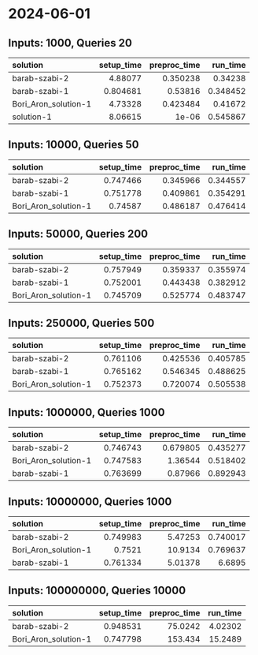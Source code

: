 # 2024-06-01

## Inputs: 1000, Queries 20

| solution             |   setup_time |   preproc_time |   run_time |
|:---------------------|-------------:|---------------:|-----------:|
| barab-szabi-2        |     4.88077  |       0.350238 |   0.34238  |
| barab-szabi-1        |     0.804681 |       0.53816  |   0.348452 |
| Bori_Aron_solution-1 |     4.73328  |       0.423484 |   0.41672  |
| solution-1           |     8.06615  |       1e-06    |   0.545867 |

## Inputs: 10000, Queries 50

| solution             |   setup_time |   preproc_time |   run_time |
|:---------------------|-------------:|---------------:|-----------:|
| barab-szabi-2        |     0.747466 |       0.345966 |   0.344557 |
| barab-szabi-1        |     0.751778 |       0.409861 |   0.354291 |
| Bori_Aron_solution-1 |     0.74587  |       0.486187 |   0.476414 |

## Inputs: 50000, Queries 200

| solution             |   setup_time |   preproc_time |   run_time |
|:---------------------|-------------:|---------------:|-----------:|
| barab-szabi-2        |     0.757949 |       0.359337 |   0.355974 |
| barab-szabi-1        |     0.752001 |       0.443438 |   0.382912 |
| Bori_Aron_solution-1 |     0.745709 |       0.525774 |   0.483747 |

## Inputs: 250000, Queries 500

| solution             |   setup_time |   preproc_time |   run_time |
|:---------------------|-------------:|---------------:|-----------:|
| barab-szabi-2        |     0.761106 |       0.425536 |   0.405785 |
| barab-szabi-1        |     0.765162 |       0.546345 |   0.488625 |
| Bori_Aron_solution-1 |     0.752373 |       0.720074 |   0.505538 |

## Inputs: 1000000, Queries 1000

| solution             |   setup_time |   preproc_time |   run_time |
|:---------------------|-------------:|---------------:|-----------:|
| barab-szabi-2        |     0.746743 |       0.679805 |   0.435277 |
| Bori_Aron_solution-1 |     0.747583 |       1.36544  |   0.518402 |
| barab-szabi-1        |     0.763699 |       0.87966  |   0.892943 |

## Inputs: 10000000, Queries 1000

| solution             |   setup_time |   preproc_time |   run_time |
|:---------------------|-------------:|---------------:|-----------:|
| barab-szabi-2        |     0.749983 |        5.47253 |   0.740017 |
| Bori_Aron_solution-1 |     0.7521   |       10.9134  |   0.769637 |
| barab-szabi-1        |     0.761334 |        5.01378 |   6.6895   |

## Inputs: 100000000, Queries 10000

| solution             |   setup_time |   preproc_time |   run_time |
|:---------------------|-------------:|---------------:|-----------:|
| barab-szabi-2        |     0.948531 |        75.0242 |    4.02302 |
| Bori_Aron_solution-1 |     0.747798 |       153.434  |   15.2489  |